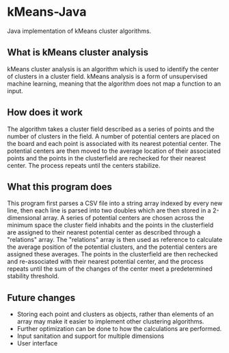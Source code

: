 # kMeans-Java
Java implementation of kMeans cluster algorithms.

<h2>What is kMeans cluster analysis</h2>
<p>kMeans cluster analysis is an algorithm which is used to identify the center of clusters in a cluster field.
kMeans analysis is a form of unsupervised machine learning, meaning that the algorithm does not map a function
to an input.</p>

<h2>How does it work</h2>
<p>The algorithm takes a cluster field described as a series of points and the number of clusters in the field.
A number of potential centers are placed on the board and each point is associated with its nearest potential
center. The potential centers are then moved to the average location of their associated points and the points
in the clusterfield are rechecked for their nearest center. The process repeats until the centers stabilize.</p>

<h2>What this program does</h2>
<p>This program first parses a CSV file into a string array indexed by every new line, then each line is parsed
into two doubles which are then stored in a 2-dimensional array. A series of potential centers are chosen across
the minimum space the cluster field inhabits and the points in the clusterfield are assigned to their nearest
potential center as described through a "relations" array. The "relations" array is then used as reference to calculate
the average position of the potential clusters, and the potential centers are assigned these averages. The points in the clusterfield are then rechecked and re-associated with their nearest potential center, and the process repeats until
the sum of the changes of the center meet a predetermined stability threshold.</p>

<h2>Future changes</h2>
<ul>
  <li>Storing each point and clusters as objects, rather than elements of an array may make it easier to implement other clustering algorithms.</li>
  <li>Further optimization can be done to how the calculations are performed.</li>
  <li>Input sanitation and support for multiple dimensions</li>
  <li>User interface</li>
</ul>
